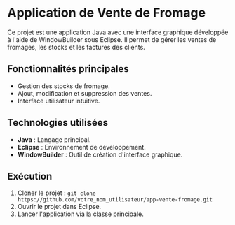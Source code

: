 # Application de Vente de Fromage

Ce projet est une application Java avec une interface graphique développée à l'aide de WindowBuilder sous Eclipse. 
Il permet de gérer les ventes de fromages, les stocks et les factures des clients.

## Fonctionnalités principales
- Gestion des stocks de fromage.
- Ajout, modification et suppression des ventes.
- Interface utilisateur intuitive.

## Technologies utilisées
- **Java** : Langage principal.
- **Eclipse** : Environnement de développement.
- **WindowBuilder** : Outil de création d'interface graphique.

## Exécution
1. Cloner le projet : `git clone https://github.com/votre_nom_utilisateur/app-vente-fromage.git`
2. Ouvrir le projet dans Eclipse.
3. Lancer l'application via la classe principale.

